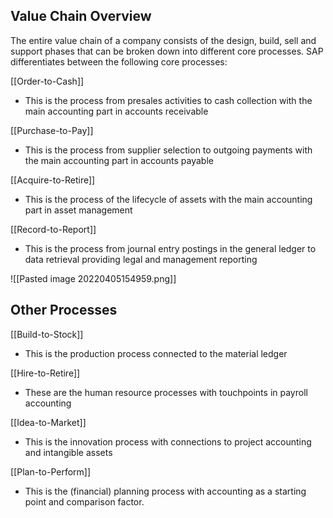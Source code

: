 ## Value Chain Overview
The entire value chain of a company consists of the design, build, sell and support phases that can be broken down into different core processes. SAP differentiates between the following core processes:

[[Order-to-Cash]]
- This is the process from presales activities to cash collection with the main accounting part in accounts receivable

[[Purchase-to-Pay]]
- This is the process from supplier selection to outgoing payments with the main accounting part in accounts payable

[[Acquire-to-Retire]] 
- This is the process of the lifecycle of assets with the main accounting part in asset management

[[Record-to-Report]]
- This is the process from journal entry postings in the general ledger to data retrieval providing legal and management reporting

![[Pasted image 20220405154959.png]]


## Other Processes
[[Build-to-Stock]]
- This is the production process connected to the material ledger

[[Hire-to-Retire]]
- These are the human resource processes with touchpoints in payroll accounting

[[Idea-to-Market]]
- This is the innovation process with connections to project accounting and intangible assets

[[Plan-to-Perform]]
- This is the (financial) planning process with accounting as a starting point and comparison factor. 